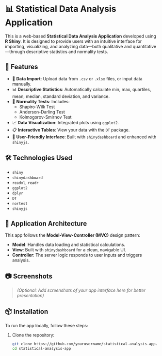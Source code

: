 # 📊 Statistical Data Analysis Application

This is a web-based **Statistical Data Analysis Application** developed using **R Shiny**. It is designed to provide users with an intuitive interface for importing, visualizing, and analyzing data—both qualitative and quantitative—through descriptive statistics and normality tests.

## 🚀 Features

- 📂 **Data Import**: Upload data from `.csv` or `.xlsx` files, or input data manually.
- 📊 **Descriptive Statistics**: Automatically calculate min, max, quartiles, mean, median, standard deviation, and variance.
- 🧪 **Normality Tests**: Includes:
  - Shapiro-Wilk Test
  - Anderson-Darling Test
  - Kolmogorov-Smirnov Test
- 📈 **Data Visualization**: Integrated plots using `ggplot2`.
- 📋 **Interactive Tables**: View your data with the `DT` package.
- 🧠 **User-Friendly Interface**: Built with `shinydashboard` and enhanced with `shinyjs`.

## 🛠️ Technologies Used

- `shiny`
- `shinydashboard`
- `readxl`, `readr`
- `ggplot2`
- `dplyr`
- `DT`
- `nortest`
- `shinyjs`

## 🧱 Application Architecture

This app follows the **Model-View-Controller (MVC)** design pattern:

- **Model**: Handles data loading and statistical calculations.
- **View**: Built with `shinydashboard` for a clean, navigable UI.
- **Controller**: The server logic responds to user inputs and triggers analysis.

## 📷 Screenshots

> _(Optional: Add screenshots of your app interface here for better presentation)_

## 📦 Installation

To run the app locally, follow these steps:

1. Clone the repository:
   ```bash
   git clone https://github.com/yourusername/statistical-analysis-app.git
   cd statistical-analysis-app
